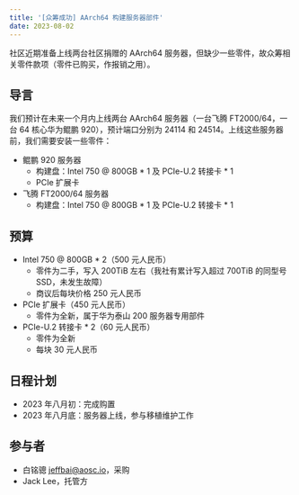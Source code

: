 ```yaml
---
title: '[众筹成功] AArch64 构建服务器部件'
date: 2023-08-02
---
```


社区近期准备上线两台社区捐赠的 AArch64 服务器，但缺少一些零件，故众筹相关零件款项（零件已购买，作报销之用）。

## 导言

我们预计在未来一个月内上线两台 AArch64 服务器（一台飞腾 FT2000/64，一台 64 核心华为鲲鹏 920），预计端口分别为 24114 和 24514。上线这些服务器前，我们需要安装一些零件：

- 鲲鹏 920 服务器
  - 构建盘：Intel 750 @ 800GB * 1 及 PCIe-U.2 转接卡 * 1
  - PCIe 扩展卡
- 飞腾 FT2000/64 服务器
  - 构建盘：Intel 750 @ 800GB * 1 及 PCIe-U.2 转接卡 * 1

## 预算

+ Intel 750 @ 800GB * 2（500 元人民币）
  - 零件为二手，写入 200TiB 左右（我社有累计写入超过 700TiB 的同型号 SSD，未发生故障）
  - 商议后每块价格 250 元人民币
+ PCIe 扩展卡（450 元人民币）
  - 零件为全新，属于华为泰山 200 服务器专用部件
+ PCIe-U.2 转接卡 * 2（60 元人民币）
  - 零件为全新
  - 每块 30 元人民币

## 日程计划

- 2023 年八月初：完成购置
- 2023 年八月底：服务器上线，参与移植维护工作

## 参与者

- 白铭骢 <jeffbai@aosc.io>，采购
- Jack Lee，托管方
